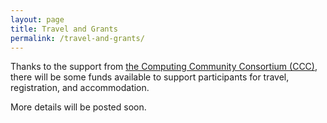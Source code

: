 ```yaml
---
layout: page
title: Travel and Grants
permalink: /travel-and-grants/
---
```


Thanks to the support from [the Computing Community Consortium (CCC)](https://cra.org/ccc/), there will be some funds available to support participants for travel, registration, and accommodation. 

More details will be posted soon. 


